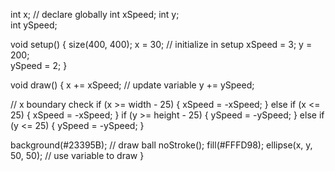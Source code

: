 int x;              // declare globally
int xSpeed;
int y;              
int ySpeed;

void setup() {
  size(400, 400);
  x = 30;          // initialize in setup
  xSpeed = 3;
  y = 200;              
  ySpeed = 2;
}

void draw() {
  x += xSpeed;     // update variable
  y += ySpeed;
  
  // x boundary check
  if (x >= width - 25) {
    xSpeed = -xSpeed;
  } else if (x <= 25) {
    xSpeed = -xSpeed;
  }
  if (y >= height - 25) {
    ySpeed = -ySpeed;
  } else if (y <= 25) {
    ySpeed = -ySpeed;
  }
  
  background(#23395B);
  // draw ball
  noStroke();
  fill(#FFFD98);
  ellipse(x, y, 50, 50);     // use variable to draw
}
